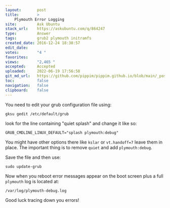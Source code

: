 ```yaml
---
layout:       post
title:        >
    Plymouth Error Logging
site:         Ask Ubuntu
stack_url:    https://askubuntu.com/q/864247
type:         Answer
tags:         grub2 plymouth initramfs
created_date: 2016-12-24 18:38:57
edit_date:    
votes:        "4 "
favorites:    
views:        "2,465 "
accepted:     Accepted
uploaded:     2022-06-19 17:56:58
git_md_url:   https://github.com/pippim/pippim.github.io/blob/main/_posts/2016/2016-12-24-Plymouth-Error-Logging.md
toc:          false
navigation:   false
clipboard:    false
---
```


You need to edit your grub configuration file using:

``` 
gksu gedit /etc/default/grub
```

look for the line containing "quiet splash" and change it like so:

``` 
GRUB_CMDLINE_LINUX_DEFAULT="splash plymouth:debug"
```

You might have other options there like `kslar` or `vt.handoff=7` leave them in place. The important thing is to remove `quiet` and add `plymouth:debug`.

Save the file and then use:

``` 
sudo update-grub
```

Now when you reboot error messages appear on the boot screen plus a full `plymouth` log is located at:

``` 
/var/log/plymouth-debug.log
```

Good luck tracing down you errors!
